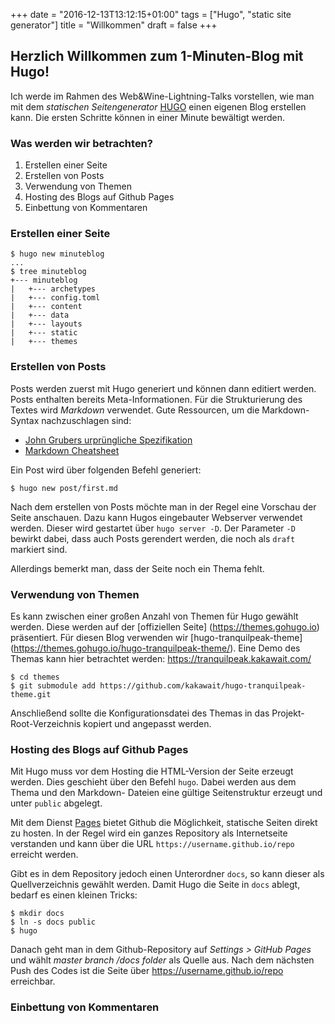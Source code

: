 +++
date = "2016-12-13T13:12:15+01:00"
tags = ["Hugo", "static site generator"]
title = "Willkommen"
draft = false
+++

## Herzlich Willkommen zum 1-Minuten-Blog mit Hugo!

Ich werde im Rahmen des Web&Wine-Lightning-Talks vorstellen, wie man mit dem *statischen Seitengenerator*
[HUGO](https://gohugo.io/) einen eigenen Blog erstellen kann. Die ersten Schritte können in einer Minute bewältigt werden.

<!--more-->

### Was werden wir betrachten?

1. Erstellen einer Seite
1. Erstellen von Posts
1. Verwendung von Themen
1. Hosting des Blogs auf Github Pages
1. Einbettung von Kommentaren

### Erstellen einer Seite

```
$ hugo new minuteblog
...
$ tree minuteblog
+--- minuteblog
|   +--- archetypes
|   +--- config.toml
|   +--- content
|   +--- data
|   +--- layouts
|   +--- static
|   +--- themes
```

### Erstellen von Posts

Posts werden zuerst mit Hugo generiert und können dann editiert werden. Posts enthalten bereits Meta-Informationen.
Für die Strukturierung des Textes wird *Markdown* verwendet. Gute Ressourcen, um die Markdown-Syntax nachzuschlagen sind:

- [John Grubers urprüngliche Spezifikation](https://daringfireball.net/projects/markdown/)
- [Markdown Cheatsheet](https://github.com/adam-p/markdown-here/wiki/Markdown-Cheatsheet)

Ein Post wird über folgenden Befehl generiert:

```
$ hugo new post/first.md
```

Nach dem erstellen von Posts möchte man in der Regel eine Vorschau der Seite anschauen. Dazu kann Hugos eingebauter Webserver
verwendet werden. Dieser wird gestartet über `hugo server -D`. Der Parameter `-D` bewirkt dabei, dass auch Posts gerendert
werden, die noch als `draft` markiert sind.

Allerdings bemerkt man, dass der Seite noch ein Thema fehlt.

### Verwendung von Themen

Es kann zwischen einer großen Anzahl von Themen für Hugo gewählt werden. Diese werden auf der [offiziellen Seite]
(https://themes.gohugo.io) präsentiert. Für diesen Blog verwenden wir [hugo-tranquilpeak-theme]
(https://themes.gohugo.io/hugo-tranquilpeak-theme/). Eine Demo des Themas kann
hier betrachtet werden: <https://tranquilpeak.kakawait.com/>

```
$ cd themes
$ git submodule add https://github.com/kakawait/hugo-tranquilpeak-theme.git
```

Anschließend sollte die Konfigurationsdatei des Themas in das Projekt-Root-Verzeichnis kopiert und angepasst werden.

### Hosting des Blogs auf Github Pages

Mit Hugo muss vor dem Hosting die HTML-Version der Seite erzeugt werden. Dies
geschieht über den Befehl `hugo`. Dabei werden aus dem Thema und den Markdown-
Dateien eine gültige Seitenstruktur erzeugt und unter `public` abgelegt.

Mit dem Dienst [Pages](https://pages.github.com/) bietet Github die Möglichkeit,
statische Seiten direkt zu hosten. In der Regel wird ein ganzes Repository als
Internetseite verstanden und kann über die URL `https://username.github.io/repo`
erreicht werden.

Gibt es in dem Repository jedoch einen Unterordner `docs`, so kann dieser als
Quellverzeichnis gewählt werden. Damit Hugo die Seite in `docs` ablegt,
bedarf es einen kleinen Tricks:

```
$ mkdir docs
$ ln -s docs public
$ hugo
```

Danach geht man in dem Github-Repository auf *Settings > GitHub Pages* und wählt
*master branch /docs folder* als Quelle aus. Nach dem nächsten Push des Codes ist
die Seite über <https://username.github.io/repo> erreichbar.

### Einbettung von Kommentaren
